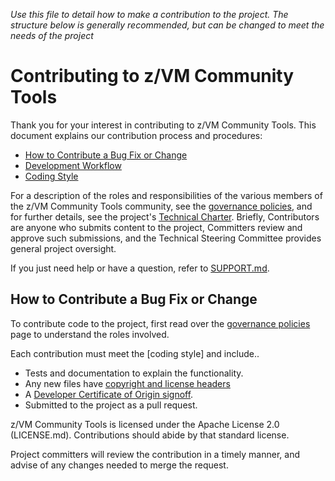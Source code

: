 _Use this file to detail how to make a contribution to the project. The structure below is generally recommended, but can be changed to meet the needs of the project_

# Contributing to z/VM Community Tools

Thank you for your interest in contributing to z/VM Community Tools. This document explains our contribution process and procedures:

* [How to Contribute a Bug Fix or Change](#How-to-Contribute-a-Bug-Fix-or-Change)
* [Development Workflow](#Development-Workflow)
* [Coding Style](#Coding-Style)

For a description of the roles and responsibilities of the various members of the z/VM Community Tools community, see the [governance policies], and for further details, see the project's [Technical Charter]. Briefly, Contributors are anyone who submits content to the project, Committers review and approve such submissions, and the Technical Steering Committee provides general project oversight.

If you just need help or have a question, refer to [SUPPORT.md](SUPPORT.md).

## How to Contribute a Bug Fix or Change

To contribute code to the project, first read over the [governance policies] page to understand the roles involved. 

Each contribution must meet the [coding style] and include..

* Tests and documentation to explain the functionality.
* Any new files have [copyright and license headers]
* A [Developer Certificate of Origin signoff].
* Submitted to the project as a pull request.

z/VM Community Tools is licensed under the Apache License 2.0 (LICENSE.md). Contributions should abide by that standard license.

Project committers will review the contribution in a timely manner, and advise of any changes needed to merge the request.


[governance policies]: GOVERNANCE.md
[Technical Charter]: tsc/CHARTER.md
[copyright and license headers]: https://github.com/openmainframeproject/tac/blob/master/process/contribution_guidelines.md#license-specification
[Developer Certificate of Origin signoff]: https://github.com/openmainframeproject/tac/blob/master/process/contribution_guidelines.md#developer-certificate-of-origin
